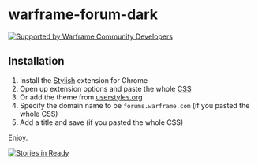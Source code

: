 # warframe-forum-dark

[![Supported by Warframe Community Developers](https://raw.githubusercontent.com/Warframe-Community-Developers/banner/master/banner.png)](https://github.com/Warframe-Community-Developers "Supported by Warframe Community Developers")

## Installation

1. Install the [Stylish](https://chrome.google.com/webstore/detail/stylish/fjnbnpbmkenffdnngjfgmeleoegfcffe?hl=en) extension for Chrome
1. Open up extension options and paste the whole [CSS](https://raw.githubusercontent.com/aliasfalse/warframe-forum-dark/master/warframe-forum-dark.css)
1.    Or add the theme from [userstyles.org](https://userstyles.org/styles/127678/warframe-forums-dark-reskin)
1. Specify the domain name to be `forums.warframe.com` (if you pasted the whole CSS)
1. Add a title and save (if you pasted the whole CSS)

Enjoy.

[![Stories in Ready](https://badge.waffle.io/aliasfalse/warframe-forum-dark.png?label=ready&title=Ready)](https://waffle.io/aliasfalse/warframe-forum-dark)
